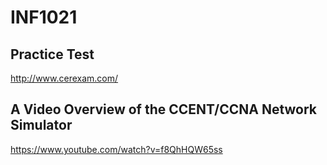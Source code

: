 # INF1021

## Practice Test
http://www.cerexam.com/


## A Video Overview of the CCENT/CCNA Network Simulator

https://www.youtube.com/watch?v=f8QhHQW65ss

